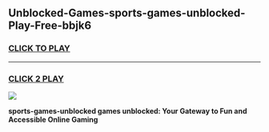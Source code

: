 
## Unblocked-Games-sports-games-unblocked-Play-Free-bbjk6
<h3>
<a href="https://premium76.site?title=sports-games-unblocked&ref=24M">CLICK TO PLAY</a></h3>
<hr>

<h3>
<a href="https://premium76.site?title=sports-games-unblocked&ref=24M">CLICK 2 PLAY</a>
  
</h3>

<a href="https://premium76.site?title=sports-games-unblocked&ref=24M"><img src="https://clearcache.store/games.png"></a>


**sports-games-unblocked games unblocked: Your Gateway to Fun and Accessible Online Gaming**
